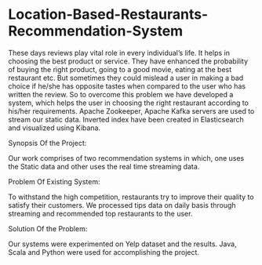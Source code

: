 # Location-Based-Restaurants-Recommendation-System
These days reviews play vital role in every individual’s life. It helps in choosing the best product or service. They have enhanced the probability of buying the right product, going to a good movie, eating at the best restaurant etc. But sometimes they could mislead a user in making a bad choice if he/she has opposite tastes when compared to the user who has written the review. So to overcome this problem we have developed a system, which helps the user in choosing the right restaurant according to his/her requirements.  Apache Zookeeper, Apache Kafka servers are used to stream our static data. Inverted index have been created in Elasticsearch and visualized using Kibana. 

Synopsis Of the Project:

Our work comprises of two recommendation systems in which, one uses the Static data and other uses the real time streaming data.

Problem Of Existing System:

To withstand the high competition, restaurants try to improve their quality to satisfy their customers. We processed tips data on daily basis through streaming and recommended top restaurants to the user.

Solution Of the Problem:

Our systems were experimented on Yelp dataset and the results. Java, Scala and Python were used for accomplishing the project.

